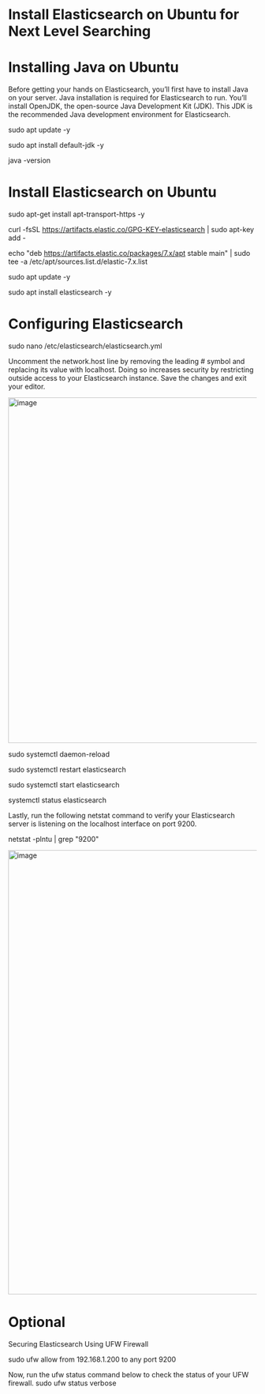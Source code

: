 # Install Elasticsearch on Ubuntu for Next Level Searching

# Installing Java on Ubuntu

Before getting your hands on Elasticsearch, you’ll first have to install Java on your server. Java installation is required for Elasticsearch to run.
You’ll install OpenJDK, the open-source Java Development Kit (JDK). This JDK is the recommended Java development environment for Elasticsearch.

sudo apt update -y

sudo apt install default-jdk -y

java -version


# Install Elasticsearch on Ubuntu

sudo apt-get install apt-transport-https -y

curl -fsSL https://artifacts.elastic.co/GPG-KEY-elasticsearch | sudo apt-key add -

echo "deb https://artifacts.elastic.co/packages/7.x/apt stable main" | sudo tee -a /etc/apt/sources.list.d/elastic-7.x.list

sudo apt update -y

sudo apt install elasticsearch -y


# Configuring Elasticsearch

sudo nano /etc/elasticsearch/elasticsearch.yml

Uncomment the network.host line by removing the leading # symbol and replacing its value with localhost. Doing so increases security by restricting outside access to your Elasticsearch instance.
Save the changes and exit your editor.

<img src="https://adamtheautomator.com/wp-content/uploads/2022/04/image-653.png" alt="image" width="700">



sudo systemctl daemon-reload

sudo systemctl restart elasticsearch

sudo systemctl start elasticsearch

systemctl status elasticsearch


Lastly, run the following netstat command to verify your Elasticsearch server is listening on the localhost interface on port 9200.

netstat -plntu | grep "9200"

<img src="https://adamtheautomator.com/wp-content/uploads/2022/04/image-655.png" alt="image" width="900">




# Optional

Securing Elasticsearch Using UFW Firewall

sudo ufw allow from 192.168.1.200 to any port 9200

Now, run the ufw status command below to check the status of your UFW firewall.
sudo ufw status verbose
